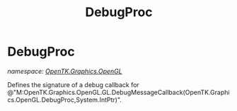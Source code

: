 ﻿---
title: DebugProc
---

# DebugProc
_namespace: [OpenTK.Graphics.OpenGL](N-OpenTK.Graphics.OpenGL.html)_

Defines the signature of a debug callback for 
 @"M:OpenTK.Graphics.OpenGL.GL.DebugMessageCallback(OpenTK.Graphics.OpenGL.DebugProc,System.IntPtr)".




